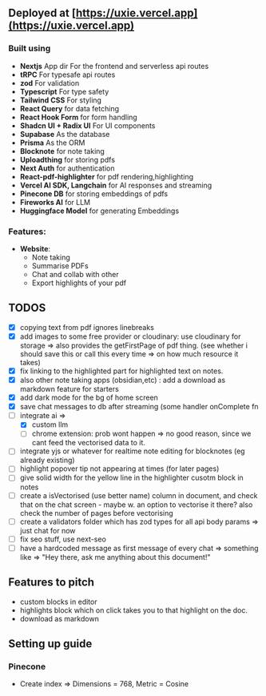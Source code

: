 ## Deployed at [https://uxie.vercel.app](https://uxie.vercel.app)

### Built using

- **Nextjs** App dir For the frontend and serverless api routes
- **tRPC** For typesafe api routes
- **zod** For validation
- **Typescript** For type safety
- **Tailwind CSS** For styling
- **React Query** for data fetching
- **React Hook Form** for form handling
- **Shadcn UI + Radix UI** For UI components
- **Supabase** As the database
- **Prisma** As the ORM
- **Blocknote** for note taking
- **Uploadthing** for storing pdfs
- **Next Auth** for authentication
- **React-pdf-highlighter** for pdf rendering,highlighting
- **Vercel AI SDK, Langchain** for AI responses and streaming
- **Pinecone DB** for storing embeddings of pdfs
- **Fireworks AI** for LLM
- **Huggingface Model** for generating Embeddings

### Features:

- **Website**:
  - Note taking
  - Summarise PDFs
  - Chat and collab with other
  - Export highlights of your pdf

## TODOS

- [x] copying text from pdf ignores linebreaks
- [x] add images to some free provider or cloudinary: use cloudinary for storage => also provides the getFirstPage of pdf thing. (see whether i should save this or call this every time => on how much resource it takes)
- [x] fix linking to the highlighted part for highlighted text on notes.
- [x] also other note taking apps (obsidian,etc) : add a download as markdown feature for starters
- [x] add dark mode for the bg of home screen
- [x] save chat messages to db after streaming (some handler onComplete fn
- [ ] integrate ai =>
  - [x] custom llm
  - [ ] chrome extension: prob wont happen => no good reason, since we cant feed the vectorised data to it.
- [ ] integrate yjs or whatever for realtime note editing for blocknotes (eg already existing)
- [ ] highlight popover tip not appearing at times (for later pages)
- [ ] give solid width for the yellow line in the highlighter cusotm block in notes
- [ ] create a isVectorised (use better name) column in document, and check that on the chat screen - maybe w. an option to vectorise it there? also check the number of pages before vectorising
- [ ] create a validators folder which has zod types for all api body params => just chat for now
- [ ] fix seo stuff, use next-seo
- [ ] have a hardcoded message as first message of every chat => something like => "Hey there, ask me anything about this document!"

## Features to pitch

- custom blocks in editor
- highlights block which on click takes you to that highlight on the doc.
- download as markdown

## Setting up guide

### Pinecone

- Create index => Dimensions = 768, Metric = Cosine
